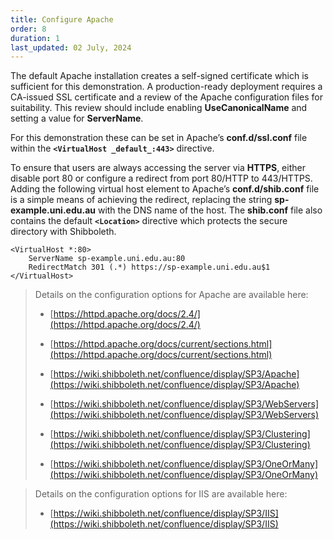 ```yaml
---
title: Configure Apache
order: 8
duration: 1
last_updated: 02 July, 2024
---
```


The default Apache installation creates a self-signed certificate which is sufficient for this demonstration. A
production-ready deployment requires a CA-issued SSL certificate and a review of the Apache configuration files for
suitability. This review should include enabling **UseCanonicalName** and setting a value for **ServerName**.

For this demonstration these can be set in Apache’s **conf.d/ssl.conf** file within the **`<VirtualHost _default_:443>`**
directive.

To ensure that users are always accessing the server via **HTTPS**, either disable port 80 or configure a redirect from
port 80/HTTP to 443/HTTPS. Adding the following virtual host element to Apache’s **conf.d/shib.conf** file is a simple
means of achieving the redirect, replacing the string **sp-example.uni.edu.au** with the DNS name of the host. The
**shib.conf** file also contains the default **`<Location>`** directive which protects the secure directory with
Shibboleth.

    <VirtualHost *:80>
        ServerName sp-example.uni.edu.au:80
        RedirectMatch 301 (.*) https://sp-example.uni.edu.au$1
    </VirtualHost>

> Details on the configuration options for Apache are available here:
>
>  - [https://httpd.apache.org/docs/2.4/](https://httpd.apache.org/docs/2.4/)
>
>  - [https://httpd.apache.org/docs/current/sections.html](https://httpd.apache.org/docs/current/sections.html)
>
>  - [https://wiki.shibboleth.net/confluence/display/SP3/Apache](https://wiki.shibboleth.net/confluence/display/SP3/Apache)
>
>  - [https://wiki.shibboleth.net/confluence/display/SP3/WebServers](https://wiki.shibboleth.net/confluence/display/SP3/WebServers)
>
>  - [https://wiki.shibboleth.net/confluence/display/SP3/Clustering](https://wiki.shibboleth.net/confluence/display/SP3/Clustering)
>
>  - [https://wiki.shibboleth.net/confluence/display/SP3/OneOrMany](https://wiki.shibboleth.net/confluence/display/SP3/OneOrMany)


> Details on the configuration options for IIS are available here:
>
> - [https://wiki.shibboleth.net/confluence/display/SP3/IIS](https://wiki.shibboleth.net/confluence/display/SP3/IIS)